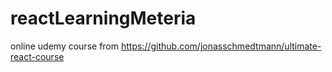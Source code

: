# reactLearningMeteria
online udemy course from https://github.com/jonasschmedtmann/ultimate-react-course
